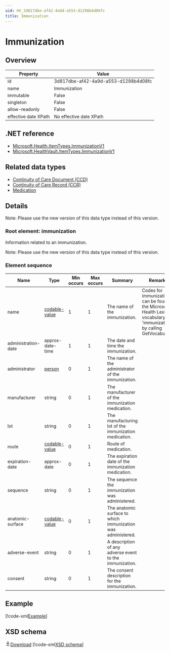```yaml
---
uid: HV_3d817dbe-af42-4a9d-a553-d1298b4d08fc
title: Immunization
---
```


# Immunization

## Overview

Property|Value
---|---
id|3d817dbe-af42-4a9d-a553-d1298b4d08fc
name|Immunization
immutable|False
singleton|False
allow-readonly|False
effective date XPath|No effective date XPath

## .NET reference
- [Microsoft.Health.ItemTypes.ImmunizationV1](https://docs.microsoft.com/dotnet/api/microsoft.health.itemtypes.immunizationv1)
- [Microsoft.HealthVault.ItemTypes.ImmunizationV1](https://docs.microsoft.com/dotnet/api/microsoft.healthvault.itemtypes.immunizationv1)

## Related data types

- [Continuity of Care Document (CCD)](xref:HV_9c48a2b8-952c-4f5a-935d-f3292326bf54)
- [Continuity of Care Record (CCR)](xref:HV_1e1ccbfc-a55d-4d91-8940-fa2fbf73c195)
- [Medication](xref:HV_30cafccc-047d-4288-94ef-643571f7919d)

## Details
Note: Please use the new version of this data type instead of this version.

<a name='immunization'></a>

### Root element: immunization

Information related to an immunization.

Note: Please use the new version of this data type instead of this version.

### Element sequence

Name|Type|Min occurs|Max occurs|Summary|Remarks|Preferred Vocabulary
---|---|---|---|---|---|---
name|[codable-value](xref:HV_3e730686-781f-4616-aa0d-817bba8eb141#codable-value)|1|1|The name of the immunization.|Codes for immunizations can be found in the Microsoft Health Lexicon vocabulary 'immunizations' by calling GetVocabulary.|[immunizations](xref:HV_bccc06cf-e9ac-489a-9bbd-f6b4a208c0cf)
administration-date|approx-date-time|1|1|The date and time the immunization.||
administrator|[person](xref:HV_3e730686-781f-4616-aa0d-817bba8eb141#person)|0|1|The name of the administrator of the immunization.||
manufacturer|string|0|1|The manufacturer of the immunization medication.||
lot|string|0|1|The manufacturing lot of the immunization medication.||
route|[codable-value](xref:HV_3e730686-781f-4616-aa0d-817bba8eb141#codable-value)|0|1|Route of medication.||[medication-routes](xref:HV_e043c73c-289b-474a-aea2-17f691dd374e)
expiration-date|approx-date|0|1|The expiration date of the immunization medication.||
sequence|string|0|1|The sequence the immunization was administered.||
anatomic-surface|[codable-value](xref:HV_3e730686-781f-4616-aa0d-817bba8eb141#codable-value)|0|1|The anatomic surface to which immunization was administered.||
adverse-event|string|0|1|A description of any adverse event to the immunization.||
consent|string|0|1|The consent description for the immunization.||

## Example
[!code-xml[Example](sample-xml/3d817dbe-af42-4a9d-a553-d1298b4d08fc.xml)]

## XSD schema
[![Download](/healthvault/images/download.png)Download](xsd/immunization.1.xsd)
[!code-xml[XSD schema](xsd/immunization.1.xsd)]
